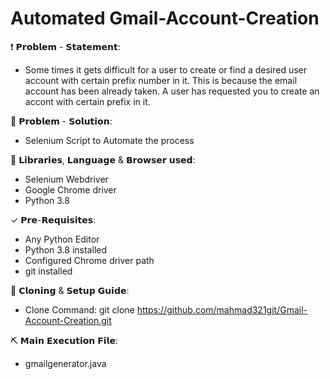 # Automated Gmail-Account-Creation

❗️ 𝗣𝗿𝗼𝗯𝗹𝗲𝗺 - 𝗦𝘁𝗮𝘁𝗲𝗺𝗲𝗻𝘁:</br>
- Some times it gets difficult for a user to create or find a desired user account with certain prefix number in it. This is because the email account has been already taken. A user has requested you to create an accont with certain prefix in it.

🔪 𝗣𝗿𝗼𝗯𝗹𝗲𝗺 - 𝗦𝗼𝗹𝘂𝘁𝗶𝗼𝗻:</br>
- Selenium Script to Automate the process

📐 𝗟𝗶𝗯𝗿𝗮𝗿𝗶𝗲𝘀, 𝗟𝗮𝗻𝗴𝘂𝗮𝗴𝗲 & 𝗕𝗿𝗼𝘄𝘀𝗲𝗿 𝘂𝘀𝗲𝗱:
- Selenium Webdriver
- Google Chrome driver
- Python 3.8

✓ 𝗣𝗿𝗲-𝗥𝗲𝗾𝘂𝗶𝘀𝗶𝘁𝗲𝘀:
- Any Python Editor
- Python 3.8 installed
- Configured Chrome driver path
- git installed

🎲 𝗖𝗹𝗼𝗻𝗶𝗻𝗴 & 𝗦𝗲𝘁𝘂𝗽 𝗚𝘂𝗶𝗱𝗲:
- Clone Command: git clone https://github.com/mahmad321git/Gmail-Account-Creation.git

⛏ 𝗠𝗮𝗶𝗻 𝗘𝘅𝗲𝗰𝘂𝘁𝗶𝗼𝗻 𝗙𝗶𝗹𝗲:
- gmailgenerator.java
